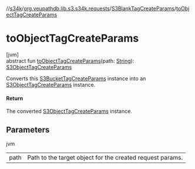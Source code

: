 //[s34k](../../../index.md)/[org.veupathdb.lib.s3.s34k.requests](../index.md)/[S3BlankTagCreateParams](index.md)/[toObjectTagCreateParams](to-object-tag-create-params.md)

# toObjectTagCreateParams

[jvm]\
abstract fun [toObjectTagCreateParams](to-object-tag-create-params.md)(path: [String](https://kotlinlang.org/api/latest/jvm/stdlib/kotlin/-string/index.html)): [S3ObjectTagCreateParams](../../org.veupathdb.lib.s3.s34k.requests.object/-s3-object-tag-create-params/index.md)

Converts this [S3BucketTagCreateParams](../../org.veupathdb.lib.s3.s34k.requests.bucket/-s3-bucket-tag-create-params/index.md) instance into an [S3ObjectTagCreateParams](../../org.veupathdb.lib.s3.s34k.requests.object/-s3-object-tag-create-params/index.md) instance.

#### Return

The converted [S3ObjectTagCreateParams](../../org.veupathdb.lib.s3.s34k.requests.object/-s3-object-tag-create-params/index.md) instance.

## Parameters

jvm

| | |
|---|---|
| path | Path to the target object for the created request params. |
